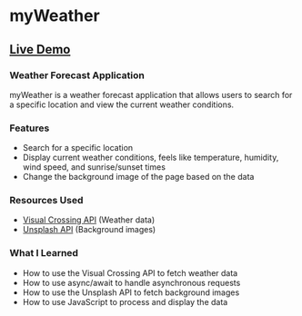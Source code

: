 # myWeather

## [Live Demo](https://your-github-username.github.io/myWeather/)

### Weather Forecast Application

myWeather is a weather forecast application that allows users to search for a specific location and view the current weather conditions.

### Features

* Search for a specific location
* Display current weather conditions, feels like temperature, humidity, wind speed, and sunrise/sunset times
* Change the background image of the page based on the data

### Resources Used

* [Visual Crossing API](https://www.visualcrossing.com/) (Weather data)
* [Unsplash API](https://unsplash.com/developers) (Background images)

### What I Learned

* How to use the Visual Crossing API to fetch weather data
* How to use async/await to handle asynchronous requests
* How to use the Unsplash API to fetch background images
* How to use JavaScript to process and display the data
